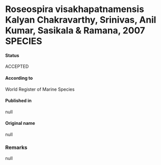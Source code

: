 # Roseospira visakhapatnamensis Kalyan Chakravarthy, Srinivas, Anil Kumar, Sasikala & Ramana, 2007 SPECIES

#### Status
ACCEPTED

#### According to
World Register of Marine Species

#### Published in
null

#### Original name
null

### Remarks
null